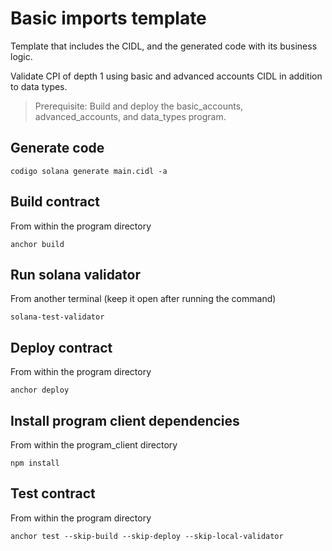 # Basic imports template

Template that includes the CIDL, and the generated code with its business logic.

Validate CPI of depth 1 using basic and advanced accounts CIDL in addition to data types.

> Prerequisite: Build and deploy the basic_accounts, advanced_accounts, and data_types program.

## Generate code

```shell
codigo solana generate main.cidl -a
```

## Build contract

From within the program directory

```shell
anchor build
```

## Run solana validator

From another terminal (keep it open after running the command)

```shell
solana-test-validator
```

## Deploy contract

From within the program directory

```shell
anchor deploy
```

## Install program client dependencies

From within the program_client directory

```shell
npm install
```

## Test contract

From within the program directory

```shell
anchor test --skip-build --skip-deploy --skip-local-validator
```
